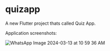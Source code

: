# quizapp

A new Flutter project thats called Quiz App.

Application screenshots:

![WhatsApp Image 2024-03-13 at 10 59 36 AM](https://github.com/vivekdholakiya/Quiz/assets/97219153/fb570927-ea01-40d0-9194-759369435e6d)
